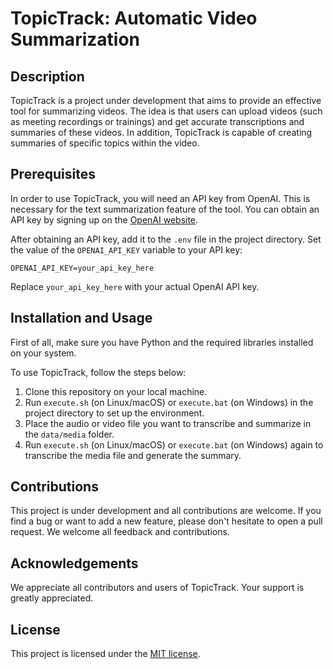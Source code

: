 # TopicTrack: Automatic Video Summarization

## Description

TopicTrack is a project under development that aims to provide an effective tool for summarizing videos. The idea is that users can upload videos (such as meeting recordings or trainings) and get accurate transcriptions and summaries of these videos. In addition, TopicTrack is capable of creating summaries of specific topics within the video.

## Prerequisites

In order to use TopicTrack, you will need an API key from OpenAI. This is necessary for the text summarization feature of the tool. You can obtain an API key by signing up on the [OpenAI website](https://www.openai.com/).

After obtaining an API key, add it to the `.env` file in the project directory. Set the value of the `OPENAI_API_KEY` variable to your API key:

```
OPENAI_API_KEY=your_api_key_here
```

Replace `your_api_key_here` with your actual OpenAI API key.

## Installation and Usage

First of all, make sure you have Python and the required libraries installed on your system.

To use TopicTrack, follow the steps below:

1. Clone this repository on your local machine.
2. Run `execute.sh` (on Linux/macOS) or `execute.bat` (on Windows) in the project directory to set up the environment.
3. Place the audio or video file you want to transcribe and summarize in the `data/media` folder.
4. Run `execute.sh` (on Linux/macOS) or `execute.bat` (on Windows) again to transcribe the media file and generate the summary.

## Contributions

This project is under development and all contributions are welcome. If you find a bug or want to add a new feature, please don't hesitate to open a pull request. We welcome all feedback and contributions.

## Acknowledgements

We appreciate all contributors and users of TopicTrack. Your support is greatly appreciated.

## License
This project is licensed under the [MIT license](https://github.com/henrique221/TopicTrack/blob/main/LICENSE.md).